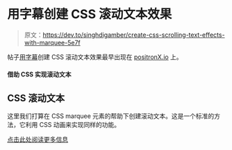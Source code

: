 # 用字幕创建 CSS 滚动文本效果

> 原文：<https://dev.to/singhdigamber/create-css-scrolling-text-effects-with-marquee-5e7f>

帖子[用字幕](https://www.positronx.io/create-css-scrolling-text-effects-marquee/)创建 CSS 滚动文本效果最早出现在 [positronX.io](https://www.positronx.io) 上。

#### 借助 CSS 实现滚动文本

## CSS 滚动文本

这里我们打算在 CSS marquee 元素的帮助下创建滚动文本。这是一个标准的方法，它利用 CSS 动画来实现同样的功能。

[点击此处阅读更多信息](https://www.positronx.io/create-css-scrolling-text-effects-marquee/)